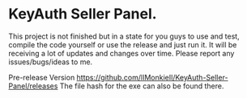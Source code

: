 # KeyAuth Seller Panel.


This project is not finished but in a state for you guys to use and test, compile the code yourself or use the release and just run it.
It will be receiving a lot of updates and changes over time.
Please report any issues/bugs/ideas to me.

Pre-release Version  https://github.com/lIMonkieIl/KeyAuth-Seller-Panel/releases
The file hash for the exe can also be found there.
